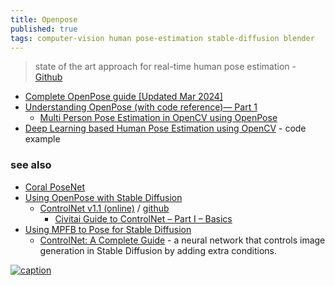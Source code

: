 ```yaml
---
title: Openpose
published: true
tags: computer-vision human pose-estimation stable-diffusion blender
---
```

>  state of the art approach for real-time human pose estimation - [Github](https://github.com/CMU-Perceptual-Computing-Lab/openpose)

- [Complete OpenPose guide [Updated Mar 2024]](https://www.ikomia.ai/blog/complete-openpose-guide)
- [Understanding OpenPose (with code reference)— Part 1](https://medium.com/analytics-vidhya/understanding-openpose-with-code-reference-part-1-b515ba0bbc73)
	- [Multi Person Pose Estimation in OpenCV using OpenPose](https://learnopencv.com/multi-person-pose-estimation-in-opencv-using-openpose/)
- [Deep Learning based Human Pose Estimation using OpenCV](https://learnopencv.com/deep-learning-based-human-pose-estimation-using-opencv-cpp-python/) - code example

### see also
- [Coral PoseNet](https://github.com/google-coral/project-posenet?tab=readme-ov-file#coral-posenet)
- [Using OpenPose with Stable Diffusion](https://machinelearningmastery.com/openpose-with-stable-diffusion/)
	- [ControlNet v1.1 (online)](https://hysts-controlnet-v1-1.hf.space/?__theme=light) / [github](https://github.com/lllyasviel/ControlNet)
    	- [Civitai Guide to ControlNet – Part I – Basics](https://education.civitai.com/civitai-guide-to-controlnet/)
- [Using MPFB to Pose for Stable Diffusion](https://static.makehumancommunity.org/mpfb/docs/openpose.html)
	- [ControlNet: A Complete Guide](https://stable-diffusion-art.com/controlnet/) - a neural network that controls image generation in Stable Diffusion by adding extra conditions.

[![caption](https://assets-global.website-files.com/645cec60ffb18d5ebb37da4b/655f6bd3bebc9ae6340764a7_openpose_base.jpg)](https://www.ikomia.ai/blog/complete-openpose-guide)